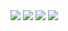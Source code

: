 <Grid>
<Row>
<Column compact>
<Image src="fractals/solid-ocean/images/start_1.jpg" compact/>
</Column>
<Column compact>
<Image src="fractals/solid-ocean/images/start_2.jpg" compact/>
</Column>
</Row>

<Row>
<Column compact>
<Image src="fractals/solid-ocean/images/start_3.jpg" compact/>
</Column>
<Column compact>
<Image src="fractals/solid-ocean/images/jade_maw.jpg" compact/>
</Column>
</Row>
</Grid>